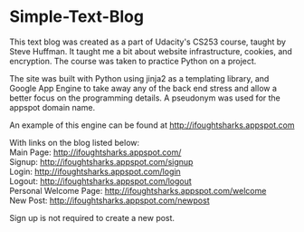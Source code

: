 Simple-Text-Blog
================

This text blog was created as a part of Udacity's CS253 course, taught by Steve Huffman. It taught me a 
bit about website infrastructure, cookies, and encryption. The course was taken to practice Python on
a project.

The site was built with Python using jinja2 as a templating library, and Google App Engine to take away any of the back end stress and allow a better focus on the programming details. A pseudonym was used for the appspot domain name.

An example of this engine can be found at
http://ifoughtsharks.appspot.com

With links on the blog listed below:    
Main Page:                http://ifoughtsharks.appspot.com/   
Signup:                   http://ifoughtsharks.appspot.com/signup   
Login:                    http://ifoughtsharks.appspot.com/login   
Logout:                   http://ifoughtsharks.appspot.com/logout   
Personal Welcome Page:    http://ifoughtsharks.appspot.com/welcome   
New Post:                 http://ifoughtsharks.appspot.com/newpost   

Sign up is not required to create a new post.
